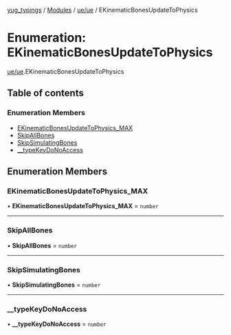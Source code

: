 [yug_typings](../README.md) / [Modules](../modules.md) / [ue/ue](../modules/ue_ue.md) / EKinematicBonesUpdateToPhysics

# Enumeration: EKinematicBonesUpdateToPhysics

[ue/ue](../modules/ue_ue.md).EKinematicBonesUpdateToPhysics

## Table of contents

### Enumeration Members

- [EKinematicBonesUpdateToPhysics\_MAX](ue_ue.EKinematicBonesUpdateToPhysics.md#ekinematicbonesupdatetophysics_max)
- [SkipAllBones](ue_ue.EKinematicBonesUpdateToPhysics.md#skipallbones)
- [SkipSimulatingBones](ue_ue.EKinematicBonesUpdateToPhysics.md#skipsimulatingbones)
- [\_\_typeKeyDoNoAccess](ue_ue.EKinematicBonesUpdateToPhysics.md#__typekeydonoaccess)

## Enumeration Members

### EKinematicBonesUpdateToPhysics\_MAX

• **EKinematicBonesUpdateToPhysics\_MAX** = `number`

___

### SkipAllBones

• **SkipAllBones** = `number`

___

### SkipSimulatingBones

• **SkipSimulatingBones** = `number`

___

### \_\_typeKeyDoNoAccess

• **\_\_typeKeyDoNoAccess** = `number`
